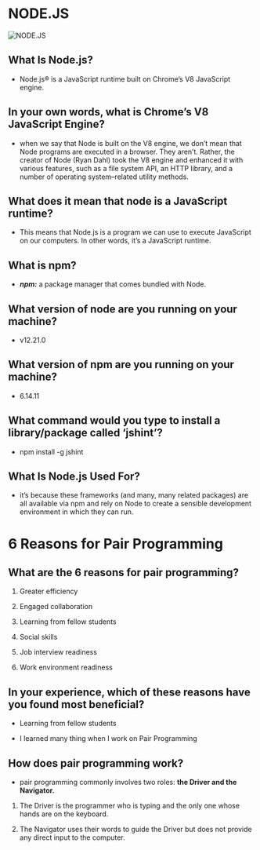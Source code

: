 # NODE.JS
![NODE.JS](https://railsware.com/blog/wp-content/uploads/2018/09/2400%D1%851260-rw-blog-node-js.png)

## What Is Node.js?

+ Node.js® is a JavaScript runtime built on Chrome’s V8 JavaScript engine.


## In your own words, what is Chrome’s V8 JavaScript Engine?

+  when we say that Node is built on the V8 engine, we don’t mean that Node programs are executed in a browser. They aren’t. Rather, the creator of Node (Ryan Dahl) took the V8 engine and enhanced it with various features, such as a file system API, an HTTP library, and a number of operating system–related utility methods.

## What does it mean that node is a JavaScript runtime?

+ This means that Node.js is a program we can use to execute JavaScript on our computers. In other words, it’s a JavaScript runtime.



## What is npm?

+  ***npm:*** a package manager that comes bundled with Node.


## What version of node are you running on your machine?

+ v12.21.0



## What version of npm are you running on your machine?

+ 6.14.11

## What command would you type to install a library/package called ‘jshint’?

+ npm install -g jshint

## What Is Node.js Used For?

+ it’s because these frameworks (and many, many related packages) are all available via npm and rely on Node to create a sensible development environment in which they can run.


# 6 Reasons for Pair Programming

## What are the 6 reasons for pair programming?

1. Greater efficiency

2. Engaged collaboration

3. Learning from fellow students

4. Social skills

5. Job interview readiness

6. Work environment readiness

## In your experience, which of these reasons have you found most beneficial?

+ Learning from fellow students

+ I learned many thing when I work on Pair Programming


## How does pair programming work?

+ pair programming commonly involves two roles: **the Driver and the Navigator.** 

1. The Driver is the programmer who is typing and the only one whose hands are on the keyboard.

2. The Navigator uses their words to guide the Driver but does not provide any direct input to the computer.